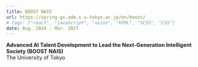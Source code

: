 ```yaml
---
title: BOOST NAIS
url: https://spring-gx.adm.s.u-tokyo.ac.jp/en/boost/
# tags: ["react", "javaScript", "axios", "HTML", "SCSS", "CSS"]
date: Aug. 2024 - Mar. 2027
---
```

**Advanced AI Talent Development to Lead the Next-Generation Intelligent Society (BOOST NAIS)**  
The University of Tokyo